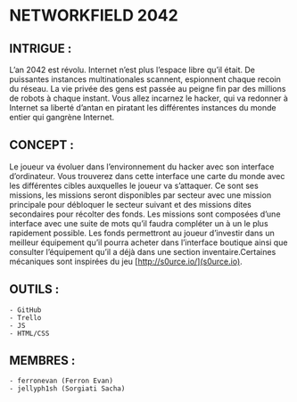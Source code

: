 # NETWORKFIELD 2042

## INTRIGUE :
L’an 2042 est révolu. Internet n’est plus l’espace libre qu’il était. De puissantes instances multinationales scannent, espionnent chaque recoin du réseau.
La vie privée des gens est passée au peigne fin par des millions de robots à chaque instant. Vous allez incarnez le hacker, 
qui va redonner à Internet sa liberté d’antan en piratant les différentes instances du monde entier qui gangrène Internet.

## CONCEPT :
Le joueur va évoluer dans l’environnement du hacker avec son interface d’ordinateur. Vous trouverez dans cette interface 
une carte du monde avec les différentes cibles auxquelles le joueur va s’attaquer.
Ce sont ses missions, les missions seront disponibles par secteur avec une mission principale 
pour débloquer le secteur suivant et des missions dites secondaires pour récolter des fonds. 
Les missions sont composées d’une interface avec une suite de mots qu’il faudra compléter un à un le plus rapidement possible. 
Les fonds permettront au joueur d’investir dans un meilleur équipement qu’il pourra acheter dans l’interface boutique ainsi que consulter l’équipement 
qu’il a déjà dans une section inventaire.Certaines mécaniques sont inspirées du jeu [http://s0urce.io/](s0urce.io).

## OUTILS :
    - GitHub
    - Trello
    - JS
    - HTML/CSS

## MEMBRES :
    - ferronevan (Ferron Evan)
    - jellyph1sh (Sorgiati Sacha)